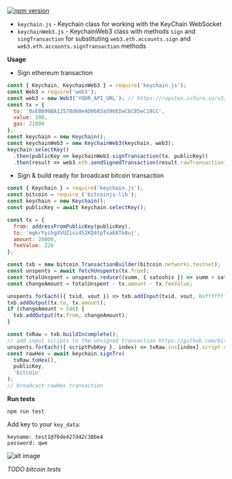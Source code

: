 

[![npm version](https://badge.fury.io/js/keychain.js.svg)](https://badge.fury.io/js/keychain.js)

* `keychain.js` - Keychain class for working with the KeyChain WebSocket
* `keychainWeb3.js` - KeychainWeb3 class with methods `sign` and `singTransaction` for substituting `web3.eth.accounts.sign` and `web3.eth.accounts.signTransaction` methods

**Usage**

* Sign ethereum transaction 
```javascript
const { Keychain, KeychainWeb3 } = require('keychain.js');
const Web3 = require('web3');
const web3 = new Web3('YOUR_API_URL'); // https://ropsten.infura.io/v3/046804e3dd3240b09834531326f310cf
const tx = {
  to: '0xE8899BA12578d60e4D0683a596EDaCbC85eC18CC',
  value: 100,
  gas: 21000
};
const keychain = new Keychain();
const keychainWeb3 = new KeychainWeb3(keychain, web3);
keychain.selectKey()
  .then(publicKey => keychainWeb3.signTransaction(tx, publicKey))
  .then(result => web3.eth.sendSignedTransaction(result.rawTransaction));
```

* Sign & build ready for broadcast bitcoin transaction 

```javascript
const { Keychain } = require('keychain.js');
const bitcoin = require ('bitcoinjs-lib');
const keychain = new Keychain();
const publicKey = await keychain.selectKey();

const tx = {
  from: addressFromPublicKey(publicKey),
  to: 'mqkrYyihgXVUZisi452KQ4tpTsaE8Tk8uj',
  amount: 20000,
  feeValue: 226
};

const txb = new bitcoin.TransactionBuilder(bitcoin.networks.testnet);
const unspents = await fetchUnspents(tx.from);
const totalUnspent = unspents.reduce((summ, { satoshis }) => summ + satoshis, 0);
const changeAmount = totalUnspent - tx.amount - tx.feeValue;

unspents.forEach(({ txid, vout }) => txb.addInput(txid, vout, 0xfffffffe));
txb.addOutput(tx.to, tx.amount);
if (changeAmount > 546) {
  txb.addOutput(tx.from, changeAmount);
}

const txRaw = txb.buildIncomplete();
// add input scripts to the unsigned transaction https://github.com/bitcoinjs/bitcoinjs-lib/issues/1011#issuecomment-368394185
unspents.forEach(({ scriptPubKey }, index) => txRaw.ins[index].script = Buffer.from(scriptPubKey, 'hex'));
const rawHex = await keychain.signTrx(
  txRaw.toHex(),
  publicKey,
  'bitcoin'
);
// broadcast rawHex transaction
```

**Run tests**

```
npm run test
```
Add key to your `key_data`:
```
keyname: test1@76de427d42c38be4
password: qwe
```

![alt image](https://raw.githubusercontent.com/cypherpunk99/web3override/master/screencast.gif)

*TODO bitcoin tests*
